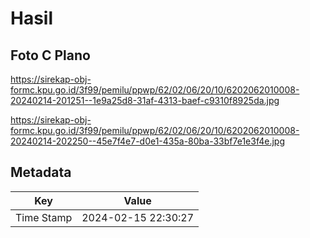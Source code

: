 # Hasil

## Foto C Plano

https://sirekap-obj-formc.kpu.go.id/3f99/pemilu/ppwp/62/02/06/20/10/6202062010008-20240214-201251--1e9a25d8-31af-4313-baef-c9310f8925da.jpg

https://sirekap-obj-formc.kpu.go.id/3f99/pemilu/ppwp/62/02/06/20/10/6202062010008-20240214-202250--45e7f4e7-d0e1-435a-80ba-33bf7e1e3f4e.jpg


## Metadata

| Key        | Value               |
| ---------- | ------------------- |
| Time Stamp | 2024-02-15 22:30:27 |



